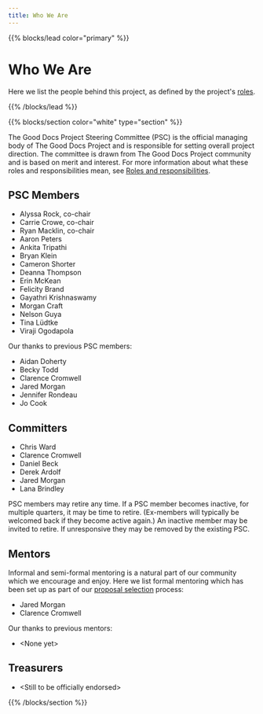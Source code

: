 ```yaml
---
title: Who We Are
---
```


{{% blocks/lead color="primary" %}}

# Who We Are

Here we list the people behind this project, as defined by the project's [roles](/roles).

{{% /blocks/lead %}}

{{% blocks/section color="white" type="section" %}}

The Good Docs Project Steering Committee (PSC) is the official managing body of The Good Docs Project and is responsible for setting overall project direction.
The committee is drawn from The Good Docs Project community and is based on merit and interest.
For more information about what these roles and responsibilities mean, see [Roles and responsibilities](/roles).

## PSC Members

-   Alyssa Rock, co-chair
-   Carrie Crowe, co-chair
-   Ryan Macklin, co-chair
-   Aaron Peters
-   Ankita Tripathi
-   Bryan Klein
-   Cameron Shorter
-   Deanna Thompson
-   Erin McKean
-   Felicity Brand
-   Gayathri Krishnaswamy
-   Morgan Craft
-   Nelson Guya
-   Tina Lüdtke
-   Viraji Ogodapola

Our thanks to previous PSC members:

- Aidan Doherty
- Becky Todd
- Clarence Cromwell
- Jared Morgan
- Jennifer Rondeau
- Jo Cook

## Committers

-   Chris Ward
-   Clarence Cromwell
-   Daniel Beck
-   Derek Ardolf
-   Jared Morgan
-   Lana Brindley

PSC members may retire any time. If a PSC member becomes inactive, for multiple quarters, it may be time to retire. (Ex-members will typically be welcomed back if they become active again.) An inactive member may be invited to retire. If unresponsive they may be removed by the existing PSC.

## Mentors

Informal and semi-formal mentoring is a natural part of our community which we encourage and enjoy.
Here we list formal mentoring which has been set up as part of our [proposal selection](/proposal-selection) process:

- Jared Morgan
- Clarence Cromwell

Our thanks to previous mentors:

- \<None yet\>

## Treasurers

- \<Still to be officially endorsed\>

{{% /blocks/section %}}
